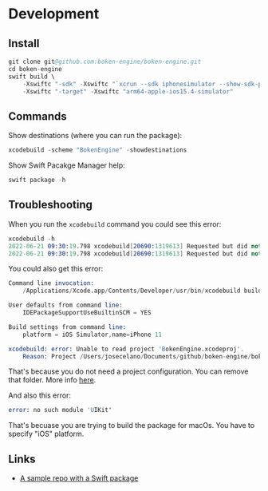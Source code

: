# Development

## Install

```s
git clone git@github.com:boken-engine/boken-engine.git
cd boken-engine
swift build \
    -Xswiftc "-sdk" -Xswiftc "`xcrun --sdk iphonesimulator --show-sdk-path`" \
    -Xswiftc "-target" -Xswiftc "arm64-apple-ios15.4-simulator"
```

## Commands

Show destinations (where you can run the package):

```s
xcodebuild -scheme "BokenEngine" -showdestinations
```

Show Swift Pacakge Manager help:

```s
swift package -h 
```

## Troubleshooting

When you run the `xcodebuild` command you could see this error:

```s
xcodebuild -h
2022-06-21 09:30:19.798 xcodebuild[20690:1319613] Requested but did not find extension point with identifier Xcode.IDEKit.ExtensionSentinelHostApplications for extension Xcode.DebuggerFoundation.AppExtensionHosts.watchOS of plug-in com.apple.dt.IDEWatchSupportCore
2022-06-21 09:30:19.798 xcodebuild[20690:1319613] Requested but did not find extension point with identifier Xcode.IDEKit.ExtensionPointIdentifierToBundleIdentifier for extension Xcode.DebuggerFoundation.AppExtensionToBundleIdentifierMap.watchOS of plug-in com.apple.dt.IDEWatchSupportCore
```

You could also get this error:

```s
Command line invocation:
    /Applications/Xcode.app/Contents/Developer/usr/bin/xcodebuild build-for-testing -scheme BokenEngine -target -destination "platform=iOS Simulator,name=iPhone 11"

User defaults from command line:
    IDEPackageSupportUseBuiltinSCM = YES

Build settings from command line:
    platform = iOS Simulator,name=iPhone 11

xcodebuild: error: Unable to read project 'BokenEngine.xcodeproj'.
	Reason: Project /Users/josecelano/Documents/github/boken-engine/boken-engine/BokenEngine.xcodeproj cannot be opened because it is missing its project.pbxproj file.
```

That's because you do not need a project configuration. You can remove that folder. More info [here](https://github.com/boken-engine/boken-engine/issues/139).

And also this error:

```s
error: no such module 'UIKit'
```

That's becuase you are trying to build the package for macOs. You have to specify "iOS" platform. 

## Links

- [A sample repo with a Swift package](https://github.com/boken-engine/swift-package-sample)
